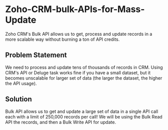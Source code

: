 # Zoho-CRM-bulk-APIs-for-Mass-Update
Zoho CRM's Bulk API allows us to get, process and update records in a more scalable way without burning a ton of API credits. 

## Problem Statement
We need to process and update tens of thousands of records in CRM. Using CRM's API or Deluge task works fine if you have a small dataset, but it becomes unscalable for larger set of data (the larger the dataset, the higher the API usage).


## Solution
Bulk API allows us to get and update a large set of data in a single API call each with a limit of 250,000 records per call! We will be using the Bulk Read API the records, and then a Bulk Write API for update.


